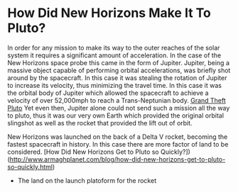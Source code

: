 # How Did New Horizons Make It To Pluto?

In order for any mission to make its way to the outer reaches of the solar system it requires a significant amount of acceleration. In the case of the New Horizons space probe this came in the form of Jupiter. Jupiter, being a massive object capable of performing orbital accelerations, was briefly shot around by the spacecraft. In this case it was stealing the rotation of Jupiter to increase its velocity, thus minimizing the travel time. In this case it was the orbital body of Jupiter which allowed the spacecraft to achieve a velocity of over 52,000mph to reach a Trans-Neptunian body. [Grand Theft Pluto](http://science.nasa.gov/science-news/science-at-nasa/2007/26feb_grandtheft/) Yet even then, Jupiter alone could not send such a mission all the way to pluto, thus it was our very own Earth which provided the original orbital slingshot as well as the rocket that provided the lift out of orbit.

New Horizons was launched on the back of a Delta V rocket, becoming the fastest spacecraft in history. In this case there are more factor of land to be considered. [How Did New Horizons Get to Pluto so Quickly?])(http://www.armaghplanet.com/blog/how-did-new-horizons-get-to-pluto-so-quickly.html)
* The land on the launch platoform for the rocket

